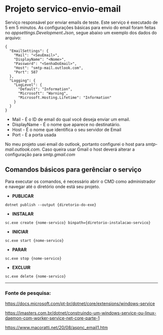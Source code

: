 # Projeto servico-envio-email
Serviço responsável por enviar emails de teste. Este serviço é executado de 5 em 5 minutos.
As configurações básicas para envio do email foram feitas no _appsettings.Development.Json_, segue abaixo um exemplo dos dados do arquivo:

``` 
{
  "EmailSettings": {
    "Mail": "<SeuEmail>",
    "DisplayName": "<Nome>",
    "Password": "<SenhaDoEmail>",
    "Host": "smtp-mail.outlook.com",
    "Port": 587
  },
  "Logging": {
    "LogLevel": {
      "Default": "Information",
      "Microsoft": "Warning",
      "Microsoft.Hosting.Lifetime": "Information"
    }
  }
}
```

* Mail - É o ID de email do qual você deseja enviar um email.
* DisplayName - É o nome que aparece no destinatário.
* Host - É o nome que identifica o seu servidor de Email
* Port - É a porta usada

No meu projeto usei email do outlook, portanto configurei o host para _smtp-mail.outlook.com_. Caso queira usar Gmail o host deverá alterar a configuração para _smtp.gmail.com_

## Comandos básicos para gerênciar o serviço
Para executar os comandos, é necessário abrir o CMD como administrador e navegar até o diretório onde está seu projeto.

* **PUBLICAR**

```dotnet publish --output {diretorio-do-exe}```

* **INSTALAR**

```sc.exe create {nome-servico} binpath={diretorio-instalacao-servico}```

* **INICIAR**

```sc.exe start {nome-servico} ```

* **PARAR**

```sc.exe stop {nome-servico} ```

* **EXCLUIR**

```sc.exe delete {nome-servico} ```

____

### Fonte de pesquisa:

<https://docs.microsoft.com/pt-br/dotnet/core/extensions/windows-service>

<https://imasters.com.br/dotnet/construindo-um-windows-service-ou-linux-daemon-com-worker-service-net-core-parte-1>

<https://www.macoratti.net/20/08/aspnc_email1.htm>